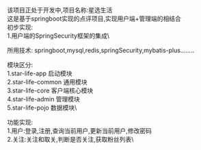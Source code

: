 该项目正处于开发中,项目名称:星选生活\
这是基于springboot实现的点评项目,实现用户端+管理端的相结合\
初步实现:\
1.用户端的SpringSecurity框架的集成\

所用技术:
springboot,mysql,redis,springSecurity,mybatis-plus........

模块区分:\
1.star-life-app 启动模块\
2.star-life-common 通用模块\
3.star-life-core 客户端核心模块\
4.star-life-admin 管理模块\
5.star-life-pojo 数据模块\ 

功能实现:\
1.用户:登录,注册,查询当前用户,更新当前用户,修改密码\
2.关注:关注和取关,判断是否关注,获取粉丝列表\
